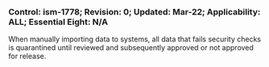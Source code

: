 ### Control: ism-1778; Revision: 0; Updated: Mar-22; Applicability: ALL; Essential Eight: N/A
<p>When manually importing data to systems, all data that fails security checks is quarantined until reviewed and subsequently approved or not approved for release.</p>